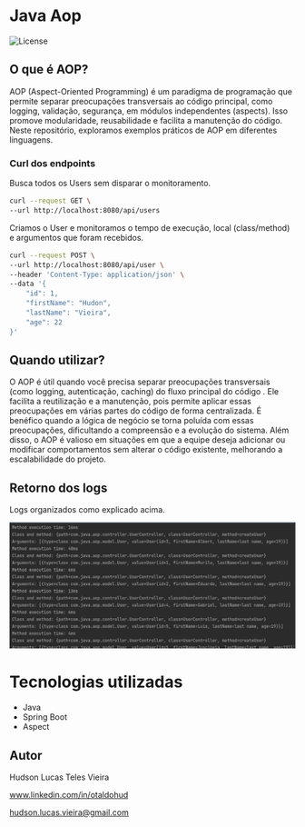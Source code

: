 # Java Aop
![License](https://img.shields.io/github/license/oTalDoHud/ProjetoDashBoardVendas)

## O que é AOP?
AOP (Aspect-Oriented Programming) é um paradigma de programação 
que permite separar preocupações transversais ao código principal,
como logging, validação, segurança, em módulos independentes 
(aspects). Isso promove modularidade, reusabilidade e facilita 
a manutenção do código. Neste repositório, exploramos exemplos 
práticos de AOP em diferentes linguagens.

### Curl dos endpoints
Busca todos os Users sem disparar o monitoramento.

```bash
curl --request GET \
--url http://localhost:8080/api/users
```
Criamos o User e monitoramos o tempo de execução, local (class/method) e argumentos que foram recebidos.
```bash
curl --request POST \
--url http://localhost:8080/api/user \
--header 'Content-Type: application/json' \
--data '{
    "id": 1,
    "firstName": "Hudon",
    "lastName": "Vieira",
    "age": 22
}'
```

## Quando utilizar?
O AOP é útil quando você precisa separar preocupações transversais
(como logging, autenticação, caching) do fluxo principal do código
. Ele facilita a reutilização e a manutenção, pois permite aplicar
essas preocupações em várias partes do código de forma centralizada.
É benéfico quando a lógica de negócio se torna poluída com essas
preocupações, dificultando a compreensão e a evolução do sistema.
Além disso, o AOP é valioso em situações em que a equipe deseja
adicionar ou modificar comportamentos sem alterar o código
existente, melhorando a escalabilidade do projeto.

## Retorno dos logs
Logs organizados como explicado acima.

![Modelo_relacional](https://github.com/oTalDoHud/java_aop/blob/master/assets/log.png)

# Tecnologias utilizadas
- Java
- Spring Boot
- Aspect


## Autor
Hudson Lucas Teles Vieira

www.linkedin.com/in/otaldohud

hudson.lucas.vieira@gmail.com



